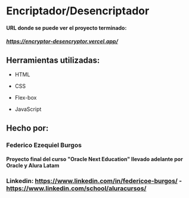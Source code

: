 # Encriptador/Desencriptador

#### URL donde se puede ver el proyecto terminado:

##### https://encryptor-desencryptor.vercel.app/

## Herramientas utilizadas:

* HTML

* CSS

* Flex-box

* JavaScript

## Hecho por:

### Federico Ezequiel Burgos

#### Proyecto final del curso "Oracle Next Education" llevado adelante por Oracle y Alura Latam

### Linkedin: https://www.linkedin.com/in/federicoe-burgos/ - https://www.linkedin.com/school/aluracursos/